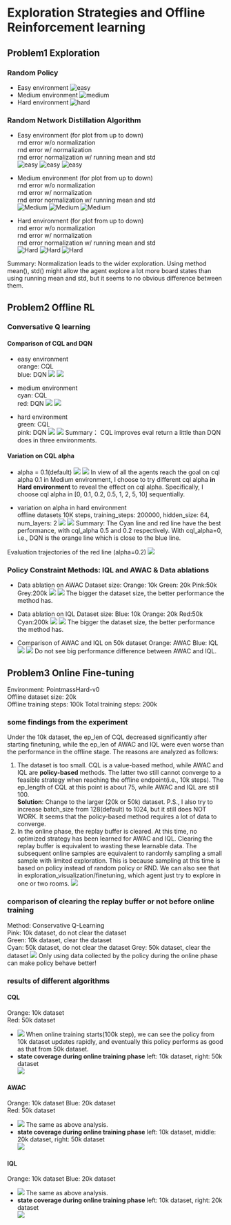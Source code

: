 # Exploration Strategies and Offline Reinforcement learning
## Problem1 Exploration
### Random Policy
- Easy environment
![easy](result_picture/PointmassEasy-v0_random.png)
- Medium environment
![medium](result_picture/PointmassMedium-v0_random.png)
- Hard environment
![hard](result_picture/PointmassHard-v0_random.png)

### Random Network Distillation Algorithm
- Easy environment
  (for plot from up to down)  
  rnd error w/o normalization  
  rnd error w/ normalization  
  rnd error normalization w/ running mean and std  
![easy](result_picture/PointmassEasy-v0_rnd1.0UNnormalization.png)
![easy](result_picture/PointmassEasy-v0_rnd1.0normalization.png)
![easy](result_picture/PointmassEasy-v0_rnd1.0ZFiliter.png)

- Medium environment
  (for plot from up to down)  
  rnd error w/o normalization  
  rnd error w/ normalization  
  rnd error normalization w/ running mean and std  
![Medium](result_picture/PointmassMedium-v0_rnd1.0UNnormalization.png)
![Medium](result_picture/PointmassMedium-v0_rnd1.0normalization.png)
![Medium](result_picture/PointmassMedium-v0_rnd1.0ZFiliter.png)

- Hard environment
  (for plot from up to down)  
  rnd error w/o normalization  
  rnd error w/ normalization  
  rnd error normalization w/ running mean and std  
![Hard](result_picture/PointmassHard-v0_rnd1.0UNnormalization.png)
![Hard](result_picture/PointmassHard-v0_rnd1.0normalization.png)
![Hard](result_picture/PointmassHard-v0_rnd1.0ZFiliter.png)

Summary: Normalization leads to the wider exploration. Using method mean(), std() might allow the agent explore a lot more board states than using running mean and std, but it seems to no obvious difference between them.


## Problem2 Offline RL
### Conversative Q learning
#### Comparison of CQL and DQN

- easy environment  
  orange: CQL  
  blue: DQN
![](result_picture/easy_cqldqn_len.png)
![](result_picture/easy_cqldqn_return.png)

- medium environment  
  cyan: CQL  
  red: DQN
![](result_picture/medium_cqldqn_len.png)
![](result_picture/medium_cqldqn_return.png)

- hard environment  
  green: CQL  
  pink: DQN
![](result_picture/hard_cqldqn_len.png)
![](result_picture/hard_cqldqn_return.png)
Summary： CQL improves eval return a little than DQN does in three environments.

#### Variation on CQL alpha
- alpha = 0.1(default)
![](result_picture/init_medium.png)
![](result_picture/init_hard.png)
In view of all the agents reach the goal on cql alpha 0.1 in Medium environment, I choose to try different cql alpha **in Hard environment** to reveal the effect on cql alpha.
Specifically, I choose cql alpha in [0, 0.1, 0.2, 0.5, 1, 2, 5, 10] sequentially.  

- variation on alpha in hard environment  
offline datasets 10K steps, training_steps: 200000, hidden_size: 64, num_layers: 2 
![](result_picture/variation_len.png)
![](result_picture/variation_return.png)
Summary: The Cyan line and red line have the best performance, with cql_alpha 0.5 and 0.2 respectively. With cql_alpha=0, i.e., DQN is the orange line which is close to the blue line.  

Evaluation trajectories of the red line (alpha=0.2)
![](result_picture/alpha05.png) 

### Policy Constraint Methods: IQL and AWAC &  Data ablations
- Data ablation on AWAC
Dataset size:   Orange: 10k  Green: 20k  Pink:50k  Grey:200k
![](result_picture/awac_len.png)
![](result_picture/awac_return.png)
The bigger the dataset size, the better performance the method has. 

- Data ablation on IQL
Dataset size:   Blue: 10k  Orange: 20k  Red:50k  Cyan:200k
![](result_picture/iql_len.png)
![](result_picture/iql_return.png)
The bigger the dataset size, the better performance the method has. 
- Comparison of AWAC and IQL on 50k dataset 
Orange: AWAC Blue: IQL
![](result_picture/awaciql_len.png)
![](result_picture/awaciql_return.png)
Do not see big performance difference between AWAC and IQL.



## Problem3 Online Fine-tuning
Environment: PointmassHard-v0  
Offline dataset size: 20k  
Offline training steps: 100k
Total training steps: 200k
### some findings from the experiment
Under the 10k dataset, the ep_len of CQL decreased significantly after starting finetuning, while the ep_len of AWAC and IQL were even worse than the performance in the offline stage. The reasons are analyzed as follows:

1. The dataset is too small. CQL is a value-based method, while AWAC and IQL are **policy-based** methods. The latter two still cannot converge to a feasible strategy when reaching the offline endpoint(i.e., 10k steps). The ep_length of CQL at this point is about 75, while AWAC and IQL are still 100.  
**Solution**: Change to the larger (20k or 50k) dataset.
P.S., I also try to increase batch_size from 128(default) to 1024, but it still does NOT WORK. It seems that the policy-based method requires a lot of data to converge.
2. In the online phase, the replay buffer is cleared. At this time, no optimized strategy has been learned for AWAC and IQL. Clearing the replay buffer is equivalent to wasting these learnable data. The subsequent online samples are equivalent to randomly sampling a small sample with limited exploration. This is because sampling at this time is based on policy instead of random policy or RND. We can also see that in exploration_visualization/finetuning, which agent just try to explore in one or two rooms.
![](result_picture/liql_rawac.png)

### comparison of clearing the replay buffer or not before online training
Method: Conservative Q-Learning  
Pink: 10k dataset, do not clear the dataset  
Green: 10k dataset, clear the dataset  
Cyan: 50k dataset, do not clear the dataset
Grey: 50k dataset, clear the dataset
![](result_picture/delete_or_not.png)
Only using data collected by the policy during the online phase can make policy behave better!

### results of different algorithms

#### CQL
  Orange: 10k dataset  
  Red: 50k dataset
- ![](result_picture/finetuning_cql.png)
When online training starts(100k step), we can see the policy from 10k dataset updates rapidly, and eventually this policy performs as good as that from 50k dataset.  
- **state coverage during online training phase**
left: 10k dataset, right: 50k dataset  
![](result_picture/2_cql.png)

#### AWAC
  Orange: 10k dataset 
  Blue: 20k dataset   
  Red: 50k dataset
- ![](result_picture/finetuning_awac.png)
 The same as above analysis.
- **state coverage during online training phase**
left: 10k dataset, middle: 20k dataset, right: 50k dataset  
![](result_picture/3_awac.png)

#### IQL
  Orange: 10k dataset 
  Blue: 20k dataset   
- ![](result_picture/finetuning_iql.png)
 The same as above analysis.
- **state coverage during online training phase**
left: 10k dataset, right: 20k dataset  
![](result_picture/2_iql.png)


